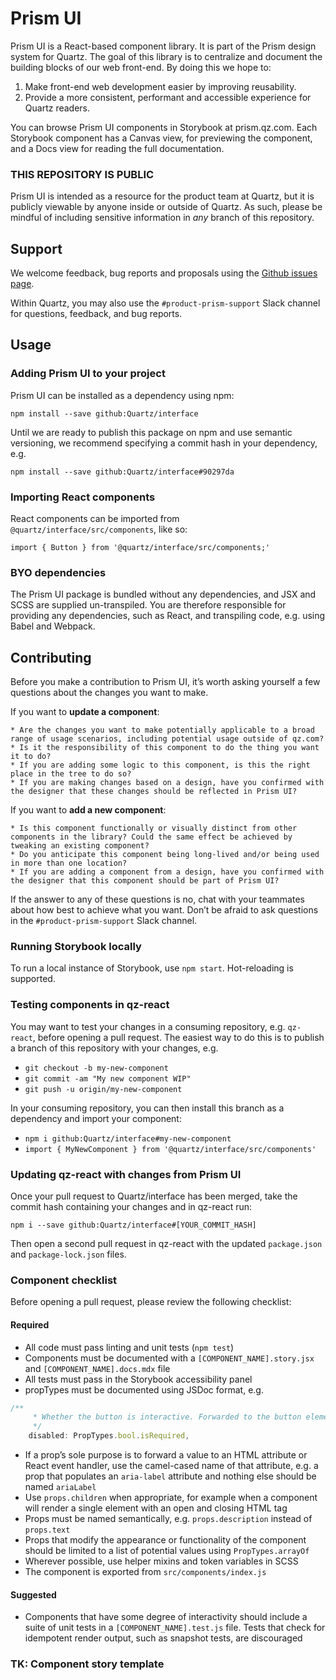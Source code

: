 # Prism UI

Prism UI is a React-based component library. It is part of the Prism design system for Quartz. The goal of this library is to centralize and document the building blocks of our web front-end. By doing this we hope to:

1) Make front-end web development easier by improving reusability.
2) Provide a more consistent, performant and accessible experience for Quartz readers.

You can browse Prism UI components in Storybook at prism.qz.com. Each Storybook component has a Canvas view, for previewing the component, and a Docs view for reading the full documentation.

### THIS REPOSITORY IS PUBLIC

Prism UI is intended as a resource for the product team at Quartz, but it is publicly viewable by anyone inside or outside of Quartz. As such, please be mindful of including sensitive information in _any_ branch of this repository.

## Support

We welcome feedback, bug reports and proposals using the [Github issues page](https://github.com/Quartz/interface/issues).

Within Quartz, you may also use the `#product-prism-support` Slack channel for questions, feedback, and bug reports.

## Usage

### Adding Prism UI to your project

Prism UI can be installed as a dependency using npm:

`npm install --save github:Quartz/interface`

Until we are ready to publish this package on npm and use semantic versioning, we recommend specifying a commit hash in your dependency, e.g.

`npm install --save github:Quartz/interface#90297da`

### Importing React components

React components can be imported from `@quartz/interface/src/components`, like so:

`import { Button } from '@quartz/interface/src/components;'`

### BYO dependencies

The Prism UI package is bundled without any dependencies, and JSX and SCSS are supplied un-transpiled. You are therefore responsible for providing any dependencies, such as React, and transpiling code, e.g. using Babel and Webpack.

## Contributing
Before you make a contribution to Prism UI, it’s worth asking yourself a few questions about the changes you want to make.

If you want to **update a component**:

	* Are the changes you want to make potentially applicable to a broad range of usage scenarios, including potential usage outside of qz.com?
	* Is it the responsibility of this component to do the thing you want it to do?
	* If you are adding some logic to this component, is this the right place in the tree to do so?
	* If you are making changes based on a design, have you confirmed with the designer that these changes should be reflected in Prism UI?

If you want to **add a new component**:

	* Is this component functionally or visually distinct from other components in the library? Could the same effect be achieved by tweaking an existing component?
	* Do you anticipate this component being long-lived and/or being used in more than one location?
	* If you are adding a component from a design, have you confirmed with the designer that this component should be part of Prism UI?

If the answer to any of these questions is no, chat with your teammates about how best to achieve what you want. Don’t be afraid to ask questions in the `#product-prism-support` Slack channel.

### Running Storybook locally

To run a local instance of Storybook, use `npm start`. Hot-reloading is supported.

### Testing components in qz-react

You may want to test your changes in a consuming repository, e.g. `qz-react`, before opening a pull request. The easiest way to do this is to publish a branch of this repository with your changes, e.g.

* `git checkout -b my-new-component`
* `git commit -am "My new component WIP"`
* `git push -u origin/my-new-component`

In your consuming repository, you can then install this branch as a dependency and import your component:

* `npm i github:Quartz/interface#my-new-component`
* `import { MyNewComponent } from '@quartz/interface/src/components' `

### Updating qz-react with changes from Prism UI

Once your pull request to Quartz/interface has been merged, take the commit hash containing your changes and in qz-react run:

`npm i --save github:Quartz/interface#[YOUR_COMMIT_HASH]`

Then open a second pull request in qz-react with the updated `package.json` and `package-lock.json` files.

### Component checklist

Before opening a pull request, please review the following checklist:

#### Required

* All code must pass linting and unit tests (`npm test`)
* Components must be documented with a `[COMPONENT_NAME].story.jsx` and `[COMPONENT_NAME].docs.mdx` file
* All tests must pass in the Storybook accessibility panel
* propTypes must be documented using JSDoc format, e.g.
```js
/**
	 * Whether the button is interactive. Forwarded to the button element.
	 */
	disabled: PropTypes.bool.isRequired,
```
* If a prop’s sole purpose is to forward a value to an HTML attribute or React event handler, use the camel-cased name of that attribute, e.g. a prop that populates an `aria-label` attribute and nothing else should be named `ariaLabel`
* Use `props.children` when appropriate, for example when a component will render a single element with an open and closing HTML tag
* Props must be named semantically, e.g. `props.description` instead of `props.text`
* Props that modify the appearance or functionality of the component should be limited to a list of potential values using `PropTypes.arrayOf`
* Wherever possible, use helper mixins and token variables in SCSS
* The component is exported from `src/components/index.js`

#### Suggested

* Components that have some degree of interactivity should include a suite of unit tests in a `[COMPONENT_NAME].test.js` file. Tests that check for idempotent render output, such as snapshot tests, are discouraged

### TK: Component story template
